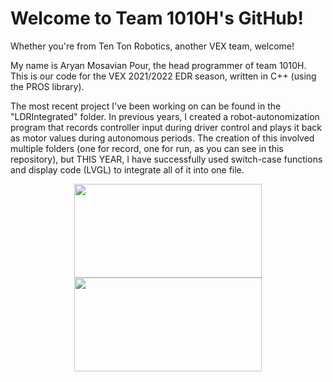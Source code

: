 # Welcome to Team 1010H's GitHub!
Whether you're from Ten Ton Robotics, another VEX team, welcome!

My name is Aryan Mosavian Pour, the head programmer of team 1010H. This is our code for the VEX 2021/2022 EDR season, written in C++ (using the PROS library). 

The most recent project I've been working on can be found in the "LDRIntegrated" folder. In previous years, I created a robot-autonomization program that records controller input during driver control and plays it back as motor values during autonomous periods. The creation of this involved multiple folders (one for record, one for run, as you can see in this repository), but THIS YEAR, I have successfully used switch-case functions and display code (LVGL) to integrate all of it into one file.

<!DOCTYPE html>
  <body>
    <center>
        <img src = "https://static.wixstatic.com/media/013f39_3061f1066caf4fb7a9864fbda4fa374c~mv2_d_2048_2048_s_2.jpg/v1/crop/x_0,y_335,w_2048,h_1038/fill/w_696,h_392,al_c,q_80,usm_0.66_1.00_0.01/013f39_3061f1066caf4fb7a9864fbda4fa374c~mv2_d_2048_2048_s_2.webp", height = "150", width = "300"></img>
        <img src = "https://avatars2.githubusercontent.com/u/14814081?s=400&v=4", height = "150", width = "300"></img>
    </center>
  </body>
</html>
